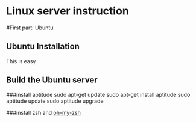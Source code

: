 Linux server instruction
========================

#First part: Ubuntu

Ubuntu Installation
------------------

This is easy

Build the Ubuntu server
----------------------

###install aptitude
        sudo apt-get update
        sudo apt-get install aptitude
        sudo aptitude update
        sudo aptitude upgrade

###install zsh and [oh-my-zsh](https://github.com/robbyrussell/oh-my-zsh)
 

